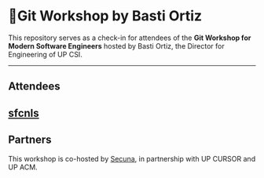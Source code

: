 # 🚀Git Workshop by Basti Ortiz

This repository serves as a check-in for attendees of the **Git Workshop for Modern Software Engineers** hosted by Basti Ortiz, the Director for Engineering of UP CSI.

---
## Attendees
[sfcnls](https://github.com/sfcnls/)
---
## Partners
This workshop is co-hosted by [Secuna](https://secuna.io), in partnership with UP CURSOR and UP ACM.
